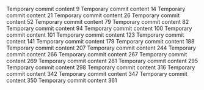 Temporary commit content 9
Temporary commit content 14
Temporary commit content 21
Temporary commit content 26
Temporary commit content 52
Temporary commit content 79
Temporary commit content 82
Temporary commit content 94
Temporary commit content 100
Temporary commit content 101
Temporary commit content 123
Temporary commit content 141
Temporary commit content 179
Temporary commit content 188
Temporary commit content 207
Temporary commit content 244
Temporary commit content 266
Temporary commit content 267
Temporary commit content 269
Temporary commit content 281
Temporary commit content 295
Temporary commit content 298
Temporary commit content 316
Temporary commit content 342
Temporary commit content 347
Temporary commit content 350
Temporary commit content 361
